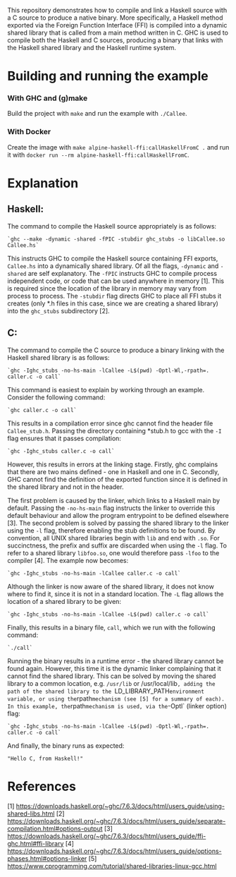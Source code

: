 This repository demonstrates how to compile and link a Haskell source
with a C source to produce a native binary. More specifically, a Haskell
method exported via the Foreign Function Interface (FFI) is compiled
into a dynamic shared library that is called from a main method written in C.
GHC is used to compile both the Haskell and C sources, producing a binary
that links with the Haskell shared library and the Haskell runtime system.

# Building and running the example

### With GHC and (g)make

Build the project with `make` and run the example with `./Callee`. 

### With Docker

Create the image with `make alpine-haskell-ffi:callHaskellFromC .` and
run it with `docker run --rm alpine-haskell-ffi:callHaskellFromC`.

# Explanation

## Haskell:

The command to compile the Haskell source appropriately is as follows:

	`ghc --make -dynamic -shared -fPIC -stubdir ghc_stubs -o libCallee.so Callee.hs`

This instructs GHC to compile the Haskell source containing FFI exports, `Callee.hs` into 
a dynamically shared library. Of all the flags, `-dynamic` and `-shared` are self explanatory. 
The `-fPIC` instructs GHC to compile process independent code, or code that can be used anywhere
in memory [1]. This is required since the location of the library in memory may vary from process to process.
The `-stubdir` flag directs GHC to place all FFI stubs it creates (only *.h files in this case, since
we are creating a shared library) into the `ghc_stubs` subdirectory [2].

## C:
The command to compile the C source to produce a binary linking with the Haskell shared library
is as follows:

	`ghc -Ighc_stubs -no-hs-main -lCallee -L$(pwd) -Optl-Wl,-rpath=. caller.c -o call`

This command is easiest to explain by working through an example. Consider the following command:

	`ghc caller.c -o call`

This results in a compilation error since ghc cannot find the header file `Callee_stub.h`.
Passing  the directory containing *stub.h to gcc with the `-I` flag ensures
that it passes compilation: 

	`ghc -Ighc_stubs caller.c -o call`
			
However, this results in errors at the linking stage. Firstly, ghc complains that there are two
mains defined - one in Haskell and one in C. Secondly, GHC cannot find the definition of the
exported function since it is defined in the shared library and not in the header.

The first problem is caused by the linker, which links to a Haskell main by default.  Passing
the `-no-hs-main` flag instructs the linker to override this default behaviour and allow the program
entrypoint to be defined elsewhere [3]. The second problem is solved by passing the shared library
to the linker using the `-l` flag, therefore enabling the stub definitions to be found. By convention,
all UNIX shared libraries begin with `lib` and end with `.so`. For succinctness, the prefix and suffix
are discarded when using the `-l` flag. To refer to a shared library `libfoo.so`, one would therefore
pass `-lfoo` to the compiler [4]. The example now becomes:

	`ghc -Ighc_stubs -no-hs-main -lCallee caller.c -o call`
			
Although the linker is now aware of the shared library, it does not know where to find it, since it
is not in a standard location. The `-L` flag allows the location of a shared library to be given:

	`ghc -Ighc_stubs -no-hs-main -lCallee -L$(pwd) caller.c -o call`

Finally, this results in a binary file, `call`, which we run with the following command:

	`./call`

Running the binary results in a runtime error - the shared library cannot be found again. However,
this time it is the dynamic linker complaining that it cannot find the shared library.
This can be solved by moving the shared library to a common location, e.g. `/usr/lib` or /usr/local/lib`,
adding the path of the shared library to the `LD_LIBRARY_PATH` environment variable, or using the
`rpath` mechanism (see [5] for a summary of each). In this example, the `rpath` mechanism is used,
via the `-Optl` (linker option) flag:

	`ghc -Ighc_stubs -no-hs-main -lCallee -L$(pwd) -Optl-Wl,-rpath=. caller.c -o call`

And finally, the binary runs as expected:

	"Hello C, from Haskell!"

# References

[1] https://downloads.haskell.org/~ghc/7.6.3/docs/html/users_guide/using-shared-libs.html
[2] https://downloads.haskell.org/~ghc/7.6.3/docs/html/users_guide/separate-compilation.html#options-output
[3] https://downloads.haskell.org/~ghc/7.6.3/docs/html/users_guide/ffi-ghc.html#ffi-library
[4] https://downloads.haskell.org/~ghc/7.6.3/docs/html/users_guide/options-phases.html#options-linker
[5] https://www.cprogramming.com/tutorial/shared-libraries-linux-gcc.html
